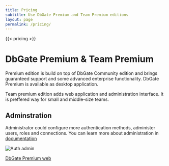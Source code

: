 ```yaml
---
title: Pricing
subtitle: Use DbGate Premium and Team Premium editions
layout: page
permalink: /pricing/
---
```


{{< pricing >}}

# DbGate Premium & Team Premium
Premium edition is build on top of DbGate Community edition and brings guaranteed support and some advanced enterprise functionality. DbGate Premium is available as desktop application. 

Team premium edition adds web application and administration interface. It is preffered way for small and middle-size teams.

## Adminstration
Administrator could configure more authentication methods, administer users, roles and connections. You can learn more about administration in [documentation](/docs/admin)

![Auth admin](/screenshots/authadmin.png)

<p>
    <a href="https://dbgate.io" target="_blank" class="button is-info is-medium">DbGate Premium web</a>
</p>
